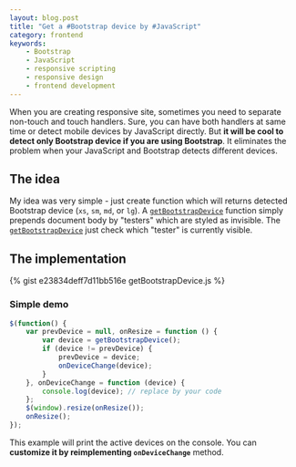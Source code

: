 ```yaml
---
layout: blog.post
title: "Get a #Bootstrap device by #JavaScript"
category: frontend
keywords:
    - Bootstrap
    - JavaScript
    - responsive scripting
    - responsive design
    - frontend development
---
```


When you are creating responsive site, sometimes you need to separate non-touch and touch handlers.
Sure, you can have both handlers at same time or detect mobile devices by JavaScript directly.
But **it will be cool to detect only Bootstrap device if you are using Bootstrap**.
It eliminates the problem when your JavaScript and Bootstrap detects different devices.



## The idea

My idea was very simple - just create function which will returns detected Bootstrap device (`xs`, `sm`, `md`, or `lg`).
A [`getBootstrapDevice`] function simply prepends document body by "testers" which are styled as invisible.
The [`getBootstrapDevice`] just check which "tester" is currently visible.



## The implementation

{% gist e23834deff7d11bb516e getBootstrapDevice.js %}


### Simple demo

```javascript
$(function() {
    var prevDevice = null, onResize = function () {
        var device = getBootstrapDevice();
        if (device != prevDevice) {
            prevDevice = device;
            onDeviceChange(device);
        }
    }, onDeviceChange = function (device) {
        console.log(device); // replace by your code
    };
    $(window).resize(onResize());
    onResize();
});
```

This example will print the active devices on the console.
You can **customize it by reimplementing `onDeviceChange`** method.



[`getBootstrapDevice`]:(https://gist.github.com/petrknap/e23834deff7d11bb516e)
